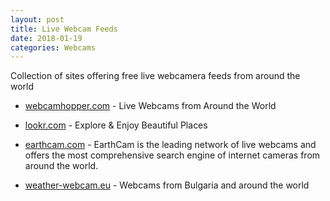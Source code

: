 ```yaml
---
layout: post
title: Live Webcam Feeds
date: 2018-01-19
categories: Webcams
---
```


Collection of sites offering free live webcamera feeds from around the world

- [webcamhopper.com](http://www.webcamhopper.com/) - Live Webcams from Around the World

- [lookr.com](https://www.lookr.com/) - Explore & Enjoy Beautiful Places

- [earthcam.com](http://www.earthcam.com/) - EarthCam is the leading network of live webcams and offers the most comprehensive search engine of internet cameras from around the world. 

- [weather-webcam.eu](http://weather-webcam.eu/) -  Webcams from Bulgaria and around the world
 

[//]: # "- []() - "
